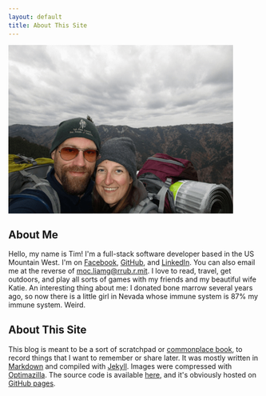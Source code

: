 ```yaml
---
layout: default
title: About This Site
---
```


<img align="middle" src="/images/tim and katie.png" width="450" alt=""/>

## About Me  
Hello, my name is Tim! I'm a full-stack software developer based in the US Mountain West. I'm on [Facebook](https://www.facebook.com/timburr1), [GitHub](https://github.com/timburr1), and [LinkedIn](https://www.linkedin.com/in/timothy-burr-a39a8866). You can also email me at the reverse of moc.liamg@rrub.r.mit. I love to read, travel, get outdoors, and play all sorts of games with my friends and my beautiful wife Katie. An interesting thing about me: I donated bone marrow several years ago, so now there is a little girl in Nevada whose immune system is 87% my immune system. Weird.

## About This Site  
This blog is meant to be a sort of scratchpad or [commonplace book](https://en.wikipedia.org/wiki/Commonplace_book), to record things that I want to remember or share later. It was mostly written in [Markdown](https://daringfireball.net/projects/markdown/) and compiled with [Jekyll](https://jekyllrb.com/). Images were compressed with [Optimazilla](https://imagecompressor.com/). The source code is available [here](https://github.com/timburr1/timburr1.github.io), and it's obviously hosted on [GitHub pages](https://pages.github.com/).  

